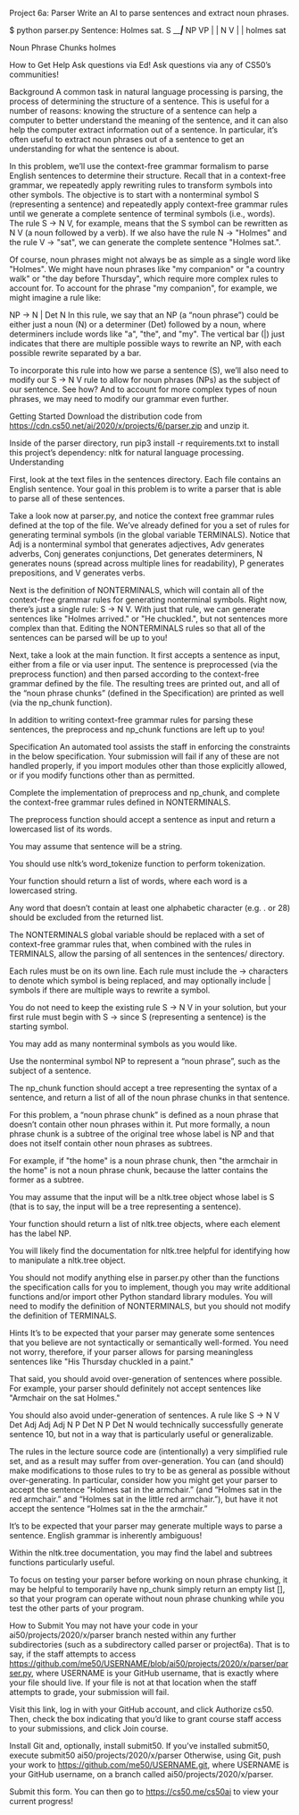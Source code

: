 Project 6a: Parser
Write an AI to parse sentences and extract noun phrases.

$ python parser.py
Sentence: Holmes sat.
        S
   _____|___
  NP        VP
  |         |
  N         V
  |         |
holmes     sat

Noun Phrase Chunks
holmes

How to Get Help
Ask questions via Ed!
Ask questions via any of CS50’s communities!

Background
A common task in natural language processing is parsing, the process of determining the structure of a sentence. This is useful for a number of reasons: knowing the structure of a sentence can help a computer to better understand the meaning of the sentence, and it can also help the computer extract information out of a sentence. In particular, it’s often useful to extract noun phrases out of a sentence to get an understanding for what the sentence is about.

In this problem, we’ll use the context-free grammar formalism to parse English sentences to determine their structure. Recall that in a context-free grammar, we repeatedly apply rewriting rules to transform symbols into other symbols. The objective is to start with a nonterminal symbol S (representing a sentence) and repeatedly apply context-free grammar rules until we generate a complete sentence of terminal symbols (i.e., words). The rule S -> N V, for example, means that the S symbol can be rewritten as N V (a noun followed by a verb). If we also have the rule N -> "Holmes" and the rule V -> "sat", we can generate the complete sentence "Holmes sat.".

Of course, noun phrases might not always be as simple as a single word like "Holmes". We might have noun phrases like "my companion" or "a country walk" or "the day before Thursday", which require more complex rules to account for. To account for the phrase "my companion", for example, we might imagine a rule like:

NP -> N | Det N
In this rule, we say that an NP (a “noun phrase”) could be either just a noun (N) or a determiner (Det) followed by a noun, where determiners include words like "a", "the", and "my". The vertical bar (|) just indicates that there are multiple possible ways to rewrite an NP, with each possible rewrite separated by a bar.

To incorporate this rule into how we parse a sentence (S), we’ll also need to modify our S -> N V rule to allow for noun phrases (NPs) as the subject of our sentence. See how? And to account for more complex types of noun phrases, we may need to modify our grammar even further.

Getting Started
Download the distribution code from https://cdn.cs50.net/ai/2020/x/projects/6/parser.zip and unzip it.

Inside of the parser directory, run pip3 install -r requirements.txt to install this project’s dependency: nltk for natural language processing.
Understanding

First, look at the text files in the sentences directory. Each file contains an English sentence. Your goal in this problem is to write a parser that is able to parse all of these sentences.

Take a look now at parser.py, and notice the context free grammar rules defined at the top of the file. We’ve already defined for you a set of rules for generating terminal symbols (in the global variable TERMINALS). Notice that Adj is a nonterminal symbol that generates adjectives, Adv generates adverbs, Conj generates conjunctions, Det generates determiners, N generates nouns (spread across multiple lines for readability), P generates prepositions, and V generates verbs.

Next is the definition of NONTERMINALS, which will contain all of the context-free grammar rules for generating nonterminal symbols. Right now, there’s just a single rule: S -> N V. With just that rule, we can generate sentences like "Holmes arrived." or "He chuckled.", but not sentences more complex than that. Editing the NONTERMINALS rules so that all of the sentences can be parsed will be up to you!

Next, take a look at the main function. It first accepts a sentence as input, either from a file or via user input. The sentence is preprocessed (via the preprocess function) and then parsed according to the context-free grammar defined by the file. The resulting trees are printed out, and all of the “noun phrase chunks” (defined in the Specification) are printed as well (via the np_chunk function).

In addition to writing context-free grammar rules for parsing these sentences, the preprocess and np_chunk functions are left up to you!

Specification
An automated tool assists the staff in enforcing the constraints in the below specification. Your submission will fail if any of these are not handled properly, if you import modules other than those explicitly allowed, or if you modify functions other than as permitted.

Complete the implementation of preprocess and np_chunk, and complete the context-free grammar rules defined in NONTERMINALS.

The preprocess function should accept a sentence as input and return a lowercased list of its words.

You may assume that sentence will be a string.

You should use nltk’s word_tokenize function to perform tokenization.

Your function should return a list of words, where each word is a lowercased string.

Any word that doesn’t contain at least one alphabetic character (e.g. . or 28) should be excluded from the returned list.

The NONTERMINALS global variable should be replaced with a set of context-free grammar rules that, when combined with the rules in TERMINALS, allow the parsing of all sentences in the sentences/ directory.

Each rules must be on its own line. Each rule must include the -> characters to denote which symbol is being replaced, and may optionally include | symbols if there are multiple ways to rewrite a symbol.

You do not need to keep the existing rule S -> N V in your solution, but your first rule must begin with S -> since S (representing a sentence) is the starting symbol.

You may add as many nonterminal symbols as you would like.

Use the nonterminal symbol NP to represent a “noun phrase”, such as the subject of a sentence.

The np_chunk function should accept a tree representing the syntax of a sentence, and return a list of all of the noun phrase chunks in that sentence.

For this problem, a “noun phrase chunk” is defined as a noun phrase that doesn’t contain other noun phrases within it. Put more formally, a noun phrase chunk is a subtree of the original tree whose label is NP and that does not itself contain other noun phrases as subtrees.

For example, if "the home" is a noun phrase chunk, then "the armchair in the home" is not a noun phrase chunk, because the latter contains the former as a subtree.

You may assume that the input will be a nltk.tree object whose label is S (that is to say, the input will be a tree representing a sentence).

Your function should return a list of nltk.tree objects, where each element has the label NP.

You will likely find the documentation for nltk.tree helpful for identifying how to manipulate a nltk.tree object.

You should not modify anything else in parser.py other than the functions the specification calls for you to implement, though you may write additional functions and/or import other Python standard library modules. You will need to modify the definition of NONTERMINALS, but you should not modify the definition of TERMINALS.

Hints
It’s to be expected that your parser may generate some sentences that you believe are not syntactically or semantically well-formed. You need not worry, therefore, if your parser allows for parsing meaningless sentences like "His Thursday chuckled in a paint."

That said, you should avoid over-generation of sentences where possible. For example, your parser should definitely not accept sentences like "Armchair on the sat Holmes."

You should also avoid under-generation of sentences. A rule like S -> N V Det Adj Adj Adj N P Det N P Det N would technically successfully generate sentence 10, but not in a way that is particularly useful or generalizable.

The rules in the lecture source code are (intentionally) a very simplified rule set, and as a result may suffer from over-generation. You can (and should) make modifications to those rules to try to be as general as possible without over-generating. In particular, consider how you might get your parser to accept the sentence “Holmes sat in the armchair.” (and “Holmes sat in the red armchair.” and “Holmes sat in the little red armchair.”), but have it not accept the sentence “Holmes sat in the the armchair.”

It’s to be expected that your parser may generate multiple ways to parse a sentence. English grammar is inherently ambiguous!

Within the nltk.tree documentation, you may find the label and subtrees functions particularly useful.

To focus on testing your parser before working on noun phrase chunking, it may be helpful to temporarily have np_chunk simply return an empty list [], so that your program can operate without noun phrase chunking while you test the other parts of your program.

How to Submit
You may not have your code in your ai50/projects/2020/x/parser branch nested within any further subdirectories (such as a subdirectory called parser or project6a). That is to say, if the staff attempts to access https://github.com/me50/USERNAME/blob/ai50/projects/2020/x/parser/parser.py, where USERNAME is your GitHub username, that is exactly where your file should live. If your file is not at that location when the staff attempts to grade, your submission will fail.

Visit this link, log in with your GitHub account, and click Authorize cs50. Then, check the box indicating that you’d like to grant course staff access to your submissions, and click Join course.

Install Git and, optionally, install submit50.
If you’ve installed submit50, execute
submit50 ai50/projects/2020/x/parser
Otherwise, using Git, push your work to https://github.com/me50/USERNAME.git, where USERNAME is your GitHub username, on a branch called ai50/projects/2020/x/parser.

Submit this form.
You can then go to https://cs50.me/cs50ai to view your current progress!
